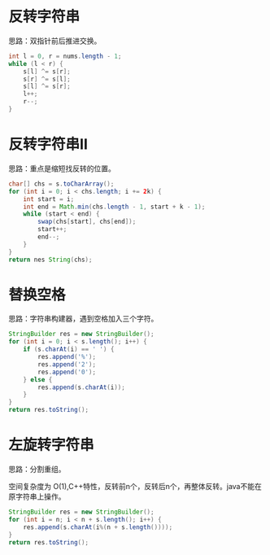# 反转字符串

[1]: https://leetcode.cn/problems/reverse-string/

思路：双指针前后推进交换。

```java
int l = 0, r = nums.length - 1;
while (l < r) {
    s[l] ^= s[r];
    s[r] ^= s[l];
    s[l] ^= s[r];
    l++;
    r--;
}
```

# 反转字符串Ⅱ

[1]: https://leetcode.cn/problems/reverse-string-ii/

思路：重点是缩短找反转的位置。

```java
char[] chs = s.toCharArray();
for (int i = 0; i < chs.length; i += 2k) {
    int start = i;
    int end = Math.min(chs.length - 1, start + k - 1);
    while (start < end) {
        swap(chs[start], chs[end]);
        start++;
        end--;
    }
}
return nes String(chs);
```

# 替换空格

[1]: https://leetcode.cn/problems/ti-huan-kong-ge-lcof/

思路：字符串构建器，遇到空格加入三个字符。

```java
StringBuilder res = new StringBuilder();
for (int i = 0; i < s.length(); i++) {
    if (s.charAt(i) == ' ') {
        res.append('%');
        res.append('2');
        res.append('0');
    } else {
        res.append(s.charAt(i));
    }
}
return res.toString();
```

# 左旋转字符串

[1]: https://leetcode.cn/problems/zuo-xuan-zhuan-zi-fu-chuan-lcof/

思路：分割重组。

空间复杂度为 O(1),C++特性，反转前n个，反转后n个，再整体反转。java不能在原字符串上操作。

```java
StringBuilder res = new StringBuilder();
for (int i = n; i < n + s.length(); i++) {
    res.append(s.charAt(i%(n + s.length())));
}
return res.toString();
```

